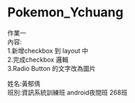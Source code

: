 # Pokemon_Ychuang
作業一  
內容:  
1.新增checkbox 到 layout 中  
2.完成checkbox 邏輯  
3.Radio Button 的文字改為圖片  
  
姓名:黃郁倩  
班別:資訊系統訓練班 android夜間班 268班  
